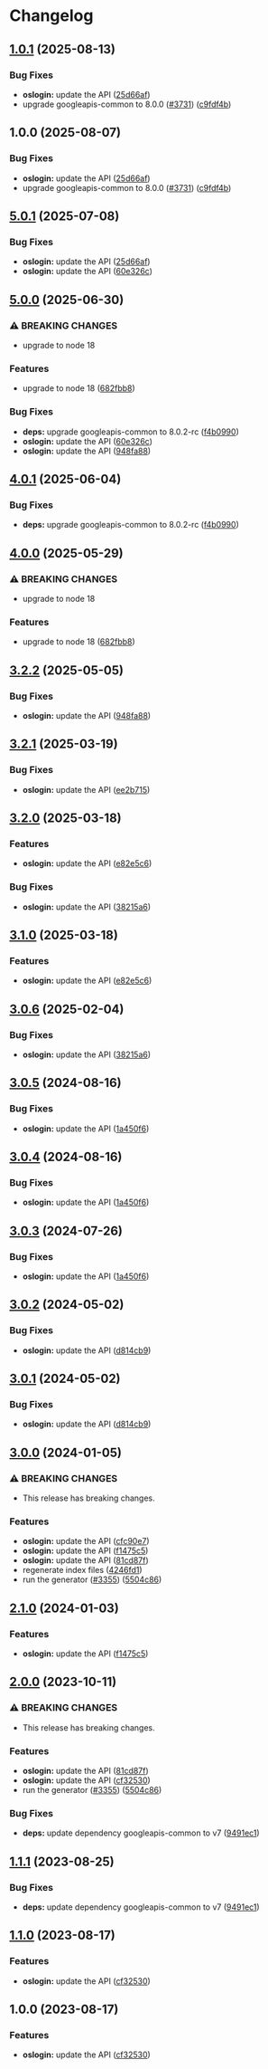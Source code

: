# Changelog

## [1.0.1](https://github.com/googleapis/google-api-nodejs-client/compare/oslogin-v1.0.0...oslogin-v1.0.1) (2025-08-13)


### Bug Fixes

* **oslogin:** update the API ([25d66af](https://github.com/googleapis/google-api-nodejs-client/commit/25d66af7333850f5ad82fe87cfcccf4b20b66b79))
* upgrade googleapis-common to 8.0.0  ([#3731](https://github.com/googleapis/google-api-nodejs-client/issues/3731)) ([c9fdf4b](https://github.com/googleapis/google-api-nodejs-client/commit/c9fdf4b34d6c9bcf608eee35dd281d4680be9797))

## 1.0.0 (2025-08-07)


### Bug Fixes

* **oslogin:** update the API ([25d66af](https://github.com/googleapis/google-api-nodejs-client/commit/25d66af7333850f5ad82fe87cfcccf4b20b66b79))
* upgrade googleapis-common to 8.0.0  ([#3731](https://github.com/googleapis/google-api-nodejs-client/issues/3731)) ([c9fdf4b](https://github.com/googleapis/google-api-nodejs-client/commit/c9fdf4b34d6c9bcf608eee35dd281d4680be9797))

## [5.0.1](https://github.com/googleapis/google-api-nodejs-client/compare/oslogin-v5.0.0...oslogin-v5.0.1) (2025-07-08)


### Bug Fixes

* **oslogin:** update the API ([25d66af](https://github.com/googleapis/google-api-nodejs-client/commit/25d66af7333850f5ad82fe87cfcccf4b20b66b79))
* **oslogin:** update the API ([60e326c](https://github.com/googleapis/google-api-nodejs-client/commit/60e326ce60acf0b906358d617c5b77d92ff99e1e))

## [5.0.0](https://github.com/googleapis/google-api-nodejs-client/compare/oslogin-v4.0.1...oslogin-v5.0.0) (2025-06-30)


### ⚠ BREAKING CHANGES

* upgrade to node 18

### Features

* upgrade to node 18 ([682fbb8](https://github.com/googleapis/google-api-nodejs-client/commit/682fbb869189ae92b3e9a194d37d0548af0c1f92))


### Bug Fixes

* **deps:** upgrade googleapis-common to 8.0.2-rc ([f4b0990](https://github.com/googleapis/google-api-nodejs-client/commit/f4b099071040cfbcfe4a2e7d487d45ee93b369e0))
* **oslogin:** update the API ([60e326c](https://github.com/googleapis/google-api-nodejs-client/commit/60e326ce60acf0b906358d617c5b77d92ff99e1e))
* **oslogin:** update the API ([948fa88](https://github.com/googleapis/google-api-nodejs-client/commit/948fa884364f22e3c6a17645ccf21bc0f0fe2748))

## [4.0.1](https://github.com/googleapis/google-api-nodejs-client/compare/oslogin-v4.0.0...oslogin-v4.0.1) (2025-06-04)


### Bug Fixes

* **deps:** upgrade googleapis-common to 8.0.2-rc ([f4b0990](https://github.com/googleapis/google-api-nodejs-client/commit/f4b099071040cfbcfe4a2e7d487d45ee93b369e0))

## [4.0.0](https://github.com/googleapis/google-api-nodejs-client/compare/oslogin-v3.2.2...oslogin-v4.0.0) (2025-05-29)


### ⚠ BREAKING CHANGES

* upgrade to node 18

### Features

* upgrade to node 18 ([682fbb8](https://github.com/googleapis/google-api-nodejs-client/commit/682fbb869189ae92b3e9a194d37d0548af0c1f92))

## [3.2.2](https://github.com/googleapis/google-api-nodejs-client/compare/oslogin-v3.2.1...oslogin-v3.2.2) (2025-05-05)


### Bug Fixes

* **oslogin:** update the API ([948fa88](https://github.com/googleapis/google-api-nodejs-client/commit/948fa884364f22e3c6a17645ccf21bc0f0fe2748))

## [3.2.1](https://github.com/googleapis/google-api-nodejs-client/compare/oslogin-v3.2.0...oslogin-v3.2.1) (2025-03-19)


### Bug Fixes

* **oslogin:** update the API ([ee2b715](https://github.com/googleapis/google-api-nodejs-client/commit/ee2b715731b5483cb38b6208375def04cbff1255))

## [3.2.0](https://github.com/googleapis/google-api-nodejs-client/compare/oslogin-v3.1.0...oslogin-v3.2.0) (2025-03-18)


### Features

* **oslogin:** update the API ([e82e5c6](https://github.com/googleapis/google-api-nodejs-client/commit/e82e5c642d46c087323ffcf53e6e80f19fc7a21b))


### Bug Fixes

* **oslogin:** update the API ([38215a6](https://github.com/googleapis/google-api-nodejs-client/commit/38215a665004aa53c42479c0d34b2a118713a319))

## [3.1.0](https://github.com/googleapis/google-api-nodejs-client/compare/oslogin-v3.0.6...oslogin-v3.1.0) (2025-03-18)


### Features

* **oslogin:** update the API ([e82e5c6](https://github.com/googleapis/google-api-nodejs-client/commit/e82e5c642d46c087323ffcf53e6e80f19fc7a21b))

## [3.0.6](https://github.com/googleapis/google-api-nodejs-client/compare/oslogin-v3.0.5...oslogin-v3.0.6) (2025-02-04)


### Bug Fixes

* **oslogin:** update the API ([38215a6](https://github.com/googleapis/google-api-nodejs-client/commit/38215a665004aa53c42479c0d34b2a118713a319))

## [3.0.5](https://github.com/googleapis/google-api-nodejs-client/compare/oslogin-v3.0.4...oslogin-v3.0.5) (2024-08-16)


### Bug Fixes

* **oslogin:** update the API ([1a450f6](https://github.com/googleapis/google-api-nodejs-client/commit/1a450f657c2b43a56bbe0ac1301e3e2fa8219e2e))

## [3.0.4](https://github.com/googleapis/google-api-nodejs-client/compare/oslogin-v3.0.3...oslogin-v3.0.4) (2024-08-16)


### Bug Fixes

* **oslogin:** update the API ([1a450f6](https://github.com/googleapis/google-api-nodejs-client/commit/1a450f657c2b43a56bbe0ac1301e3e2fa8219e2e))

## [3.0.3](https://github.com/googleapis/google-api-nodejs-client/compare/oslogin-v3.0.2...oslogin-v3.0.3) (2024-07-26)


### Bug Fixes

* **oslogin:** update the API ([1a450f6](https://github.com/googleapis/google-api-nodejs-client/commit/1a450f657c2b43a56bbe0ac1301e3e2fa8219e2e))

## [3.0.2](https://github.com/googleapis/google-api-nodejs-client/compare/oslogin-v3.0.1...oslogin-v3.0.2) (2024-05-02)


### Bug Fixes

* **oslogin:** update the API ([d814cb9](https://github.com/googleapis/google-api-nodejs-client/commit/d814cb920dcb533086161c1e8cba819aa36b7c6d))

## [3.0.1](https://github.com/googleapis/google-api-nodejs-client/compare/oslogin-v3.0.0...oslogin-v3.0.1) (2024-05-02)


### Bug Fixes

* **oslogin:** update the API ([d814cb9](https://github.com/googleapis/google-api-nodejs-client/commit/d814cb920dcb533086161c1e8cba819aa36b7c6d))

## [3.0.0](https://github.com/googleapis/google-api-nodejs-client/compare/oslogin-v2.1.0...oslogin-v3.0.0) (2024-01-05)


### ⚠ BREAKING CHANGES

* This release has breaking changes.

### Features

* **oslogin:** update the API ([cfc90e7](https://github.com/googleapis/google-api-nodejs-client/commit/cfc90e7c9c9a3598ce397a40b6d5996b134bf1cf))
* **oslogin:** update the API ([f1475c5](https://github.com/googleapis/google-api-nodejs-client/commit/f1475c544fad3f6694f35de1b21fb807f1b71368))
* **oslogin:** update the API ([81cd87f](https://github.com/googleapis/google-api-nodejs-client/commit/81cd87ffe8996ae6c2b3a703617e66f87072c22c))
* regenerate index files ([4246fd1](https://github.com/googleapis/google-api-nodejs-client/commit/4246fd1c6484dac0d636d48a2dfcbfcbb2668702))
* run the generator ([#3355](https://github.com/googleapis/google-api-nodejs-client/issues/3355)) ([5504c86](https://github.com/googleapis/google-api-nodejs-client/commit/5504c86fd61740886047320e2ed70f02a164acd7))

## [2.1.0](https://github.com/googleapis/google-api-nodejs-client/compare/oslogin-v2.0.0...oslogin-v2.1.0) (2024-01-03)


### Features

* **oslogin:** update the API ([f1475c5](https://github.com/googleapis/google-api-nodejs-client/commit/f1475c544fad3f6694f35de1b21fb807f1b71368))

## [2.0.0](https://github.com/googleapis/google-api-nodejs-client/compare/oslogin-v1.1.1...oslogin-v2.0.0) (2023-10-11)


### ⚠ BREAKING CHANGES

* This release has breaking changes.

### Features

* **oslogin:** update the API ([81cd87f](https://github.com/googleapis/google-api-nodejs-client/commit/81cd87ffe8996ae6c2b3a703617e66f87072c22c))
* **oslogin:** update the API ([cf32530](https://github.com/googleapis/google-api-nodejs-client/commit/cf32530418f7217c64efafc90e79606408fef23b))
* run the generator ([#3355](https://github.com/googleapis/google-api-nodejs-client/issues/3355)) ([5504c86](https://github.com/googleapis/google-api-nodejs-client/commit/5504c86fd61740886047320e2ed70f02a164acd7))


### Bug Fixes

* **deps:** update dependency googleapis-common to v7 ([9491ec1](https://github.com/googleapis/google-api-nodejs-client/commit/9491ec1cdc3c413e7d73edcfcd59cf5c28a7c855))

## [1.1.1](https://github.com/googleapis/google-api-nodejs-client/compare/oslogin-v1.1.0...oslogin-v1.1.1) (2023-08-25)


### Bug Fixes

* **deps:** update dependency googleapis-common to v7 ([9491ec1](https://github.com/googleapis/google-api-nodejs-client/commit/9491ec1cdc3c413e7d73edcfcd59cf5c28a7c855))

## [1.1.0](https://github.com/googleapis/google-api-nodejs-client/compare/oslogin-v1.0.0...oslogin-v1.1.0) (2023-08-17)


### Features

* **oslogin:** update the API ([cf32530](https://github.com/googleapis/google-api-nodejs-client/commit/cf32530418f7217c64efafc90e79606408fef23b))

## 1.0.0 (2023-08-17)


### Features

* **oslogin:** update the API ([cf32530](https://github.com/googleapis/google-api-nodejs-client/commit/cf32530418f7217c64efafc90e79606408fef23b))
